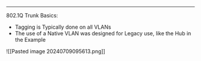 
---
802.1Q Trunk Basics:
- Tagging is Typically done on all VLANs
- The use of a Native VLAN was designed for Legacy use, like the Hub in the Example

![[Pasted image 20240709095613.png]]